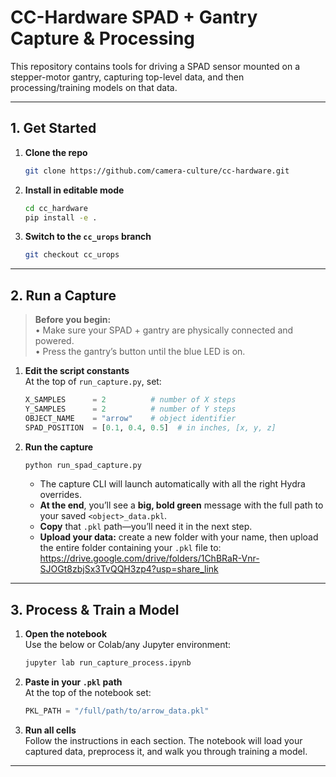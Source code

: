 # CC-Hardware SPAD + Gantry Capture & Processing

This repository contains tools for driving a SPAD sensor mounted on a stepper-motor gantry, capturing top-level data, and then processing/training models on that data.

---

## 1. Get Started

1. **Clone the repo**  
   ```bash
   git clone https://github.com/camera-culture/cc-hardware.git
   ```

2. **Install in editable mode**  
   ```bash
   cd cc_hardware
   pip install -e .
   ```

3. **Switch to the `cc_urops` branch**  
   ```bash
   git checkout cc_urops
   ```

---

## 2. Run a Capture

> **Before you begin:**  
>  • Make sure your SPAD + gantry are physically connected and powered.  
>  • Press the gantry’s button until the blue LED is on.  

1. **Edit the script constants**  
   At the top of `run_capture.py`, set:
   ```python
   X_SAMPLES      = 2          # number of X steps
   Y_SAMPLES      = 2          # number of Y steps
   OBJECT_NAME    = "arrow"    # object identifier
   SPAD_POSITION  = [0.1, 0.4, 0.5]  # in inches, [x, y, z]
   ```
   
2. **Run the capture**  
   ```bash
   python run_spad_capture.py
   ```
   - The capture CLI will launch automatically with all the right Hydra overrides.  
   - **At the end**, you’ll see a **big, bold green** message with the full path to your saved `<object>_data.pkl`.  
   - **Copy** that `.pkl` path—you’ll need it in the next step.  
   - **Upload your data:** create a new folder with your name, then upload the entire folder containing your `.pkl` file to:  
     https://drive.google.com/drive/folders/1ChBRaR-Vnr-SJOGt8zbjSx3TvQQH3zp4?usp=share_link

---

## 3. Process & Train a Model

1. **Open the notebook**  
   Use the below or Colab/any Jupyter environment:  
   ```bash
   jupyter lab run_capture_process.ipynb
   ```

2. **Paste in your `.pkl` path**  
   At the top of the notebook set:
   ```python
   PKL_PATH = "/full/path/to/arrow_data.pkl"
   ```

3. **Run all cells**  
   Follow the instructions in each section. The notebook will load your captured data, preprocess it, and walk you through training a model.

---
